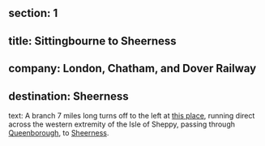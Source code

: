 ﻿section: 1
----
title: Sittingbourne to Sheerness
----
company: London, Chatham, and Dover Railway
----
destination: Sheerness
----
text: A branch 7 miles long turns off to the left at [this place](/stations/sittingbourne), running direct across the western extremity of the Isle of Sheppy, passing through [Queenborough](/stations/queenborough), to [Sheerness](/stations/sheerness).